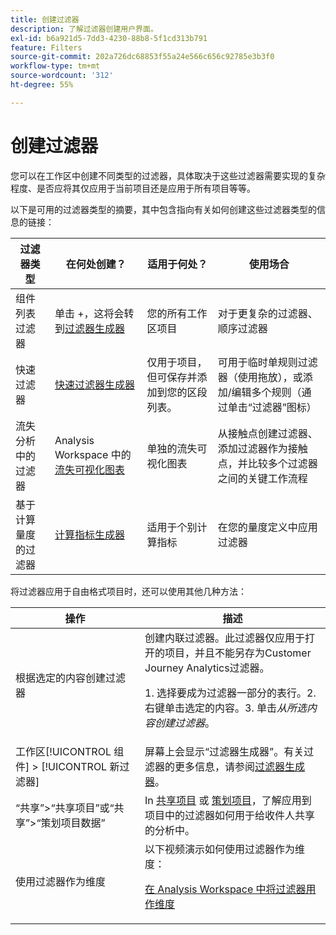 ```yaml
---
title: 创建过滤器
description: 了解过滤器创建用户界面。
exl-id: b6a921d5-7dd3-4230-88b8-5f1cd313b791
feature: Filters
source-git-commit: 202a726dc68853f55a24e566c656c92785e3b3f0
workflow-type: tm+mt
source-wordcount: '312'
ht-degree: 55%

---
```


# 创建过滤器

您可以在工作区中创建不同类型的过滤器，具体取决于这些过滤器需要实现的复杂程度、是否应将其仅应用于当前项目还是应用于所有项目等等。

以下是可用的过滤器类型的摘要，其中包含指向有关如何创建这些过滤器类型的信息的链接：

| 过滤器类型 | 在何处创建？ | 适用于何处？ | 使用场合 |
| --- | --- | --- | --- |
| 组件列表过滤器 | 单击 +，这将会转到[过滤器生成器](/help/components/filters/filter-builder.md) | 您的所有工作区项目 | 对于更复杂的过滤器、顺序过滤器 |
| 快速过滤器 | [快速过滤器生成器](/help/components/filters/quick-filters.md) | 仅用于项目，但可保存并添加到您的区段列表。 | 可用于临时单规则过滤器（使用拖放），或添加/编辑多个规则（通过单击“过滤器”图标） |
| 流失分析中的过滤器 | Analysis Workspace 中的[流失可视化图表](/help/analysis-workspace/visualizations/fallout/compare-segments-fallout.md) | 单独的流失可视化图表 | 从接触点创建过滤器、添加过滤器作为接触点，并比较多个过滤器之间的关键工作流程 |
| 基于计算量度的过滤器 | [计算指标生成器](/help/components/calc-metrics/cm-workflow/metrics-with-segments.md) | 适用于个别计算指标 | 在您的量度定义中应用过滤器 |

将过滤器应用于自由格式项目时，还可以使用其他几种方法：

| 操作 | 描述 |
| --- | --- |
| 根据选定的内容创建过滤器 | 创建内联过滤器。此过滤器仅应用于打开的项目，并且不能另存为Customer Journey Analytics过滤器。<p> 1. 选择要成为过滤器一部分的表行。2. 右键单击选定的内容。3. 单击&#x200B;*从所选内容创建过滤器*。 |
| 工作区[!UICONTROL 组件] > [!UICONTROL 新过滤器] | 屏幕上会显示“过滤器生成器”。有关过滤器的更多信息，请参阅[过滤器生成器](/help/components/filters/filter-builder.md)。 |
| “共享”>“共享项目”或“共享”>“策划项目数据” | In [共享项目](/help/analysis-workspace/curate-share/share-projects.md) 或 [策划项目](/help/analysis-workspace/curate-share/curate.md)，了解应用到项目中的过滤器如何用于给收件人共享的分析中。 |
| 使用过滤器作为维度 | 以下视频演示如何使用过滤器作为维度：  <p>[在 Analysis Workspace 中将过滤器用作维度](https://experienceleague.adobe.com/docs/customer-journey-analytics-learn/tutorials/components/filters/use-filters-as-dimensions.html)</p> |
